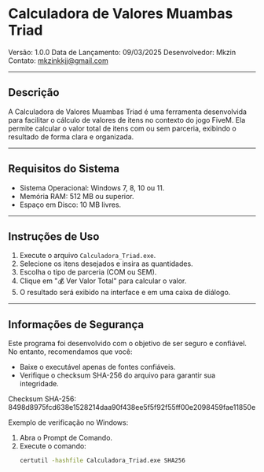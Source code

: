 Calculadora de Valores Muambas Triad
====================================

Versão: 1.0.0
Data de Lançamento: 09/03/2025
Desenvolvedor: Mkzin
Contato: mkzinkkjj@gmail.com

---

Descrição
---------
A Calculadora de Valores Muambas Triad é uma ferramenta desenvolvida para facilitar o cálculo de valores de itens no contexto do jogo FiveM. Ela permite calcular o valor total de itens com ou sem parceria, exibindo o resultado de forma clara e organizada.

---

Requisitos do Sistema
---------------------
- Sistema Operacional: Windows 7, 8, 10 ou 11.
- Memória RAM: 512 MB ou superior.
- Espaço em Disco: 10 MB livres.

---

Instruções de Uso
-----------------
1. Execute o arquivo `Calculadora_Triad.exe`.
2. Selecione os itens desejados e insira as quantidades.
3. Escolha o tipo de parceria (COM ou SEM).
4. Clique em "💰 Ver Valor Total" para calcular o valor.
5. O resultado será exibido na interface e em uma caixa de diálogo.

---

Informações de Segurança
------------------------
Este programa foi desenvolvido com o objetivo de ser seguro e confiável. No entanto, recomendamos que você:
- Baixe o executável apenas de fontes confiáveis.
- Verifique o checksum SHA-256 do arquivo para garantir sua integridade.

Checksum SHA-256:
8498d8975fcd638e1528214daa90f438ee5f5f92f55ff00e2098459fae11850e

Exemplo de verificação no Windows:
1. Abra o Prompt de Comando.
2. Execute o comando:
   ```bash
   certutil -hashfile Calculadora_Triad.exe SHA256
